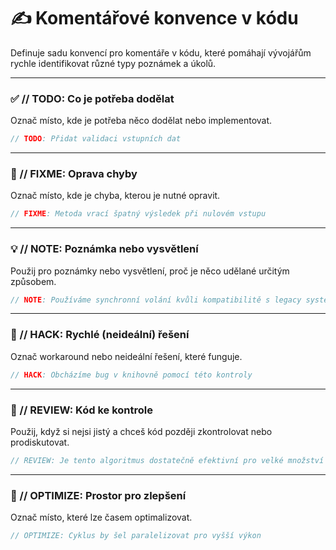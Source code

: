 # ✍️ Komentářové konvence v kódu

Definuje sadu konvencí pro komentáře v kódu, které pomáhají vývojářům rychle identifikovat různé typy poznámek a úkolů.

---

### ✅ // TODO: Co je potřeba dodělat

Označ místo, kde je potřeba něco dodělat nebo implementovat.

```csharp
// TODO: Přidat validaci vstupních dat
```

---

### 🐞 // FIXME: Oprava chyby

Označ místo, kde je chyba, kterou je nutné opravit.

```csharp
// FIXME: Metoda vrací špatný výsledek při nulovém vstupu
```

---

### 💡 // NOTE: Poznámka nebo vysvětlení

Použij pro poznámky nebo vysvětlení, proč je něco udělané určitým způsobem.

```csharp
// NOTE: Používáme synchronní volání kvůli kompatibilitě s legacy systémem
```

---

### 🧠 // HACK: Rychlé (neideální) řešení

Označ workaround nebo neideální řešení, které funguje.

```csharp
// HACK: Obcházíme bug v knihovně pomocí této kontroly
```

---

### 📌 // REVIEW: Kód ke kontrole

Použij, když si nejsi jistý a chceš kód později zkontrolovat nebo prodiskutovat.

```csharp
// REVIEW: Je tento algoritmus dostatečně efektivní pro velké množství dat?
```

---

### 🎯 // OPTIMIZE: Prostor pro zlepšení

Označ místo, které lze časem optimalizovat.

```csharp
// OPTIMIZE: Cyklus by šel paralelizovat pro vyšší výkon
```